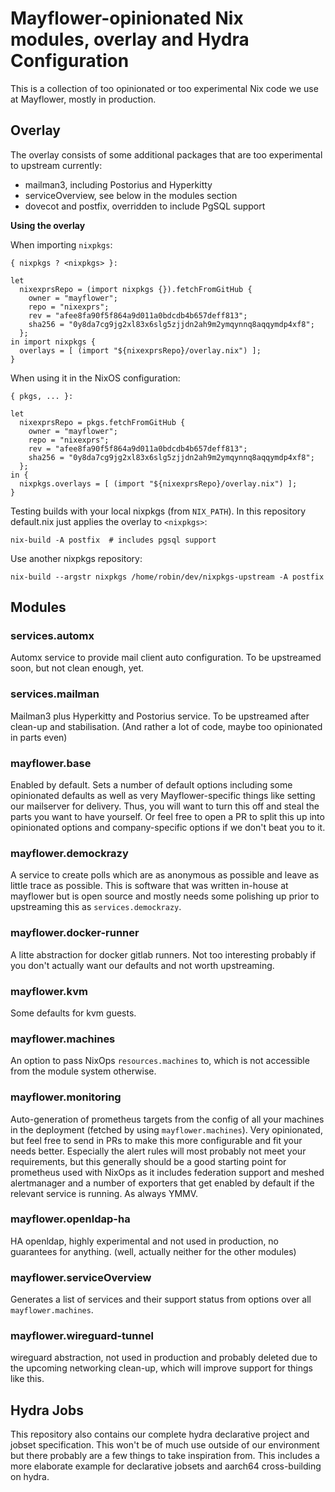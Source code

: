 # Mayflower-opinionated Nix modules, overlay and Hydra Configuration

This is a collection of too opinionated or too experimental Nix code we use at
Mayflower, mostly in production.

## Overlay

The overlay consists of some additional packages that are too experimental to
upstream currently:
 * mailman3, including Postorius and Hyperkitty
 * serviceOverview, see below in the modules section
 * dovecot and postfix, overridden to include PgSQL support

**Using the overlay**

When importing `nixpkgs`:
```
{ nixpkgs ? <nixpkgs> }:

let
  nixexprsRepo = (import nixpkgs {}).fetchFromGitHub {
    owner = "mayflower";
    repo = "nixexprs";
    rev = "afee8fa90f5f864a9d011a0bdcdb4b657deff813";
    sha256 = "0y8da7cg9jg2xl83x6slg5zjjdn2ah9m2ymqynnq8aqqymdp4xf8";
  };
in import nixpkgs {
  overlays = [ (import "${nixexprsRepo}/overlay.nix") ];
}
```

When using it in the NixOS configuration:
```
{ pkgs, ... }:

let
  nixexprsRepo = pkgs.fetchFromGitHub {
    owner = "mayflower";
    repo = "nixexprs";
    rev = "afee8fa90f5f864a9d011a0bdcdb4b657deff813";
    sha256 = "0y8da7cg9jg2xl83x6slg5zjjdn2ah9m2ymqynnq8aqqymdp4xf8";
  };
in {
  nixpkgs.overlays = [ (import "${nixexprsRepo}/overlay.nix") ];
}
```

Testing builds with your local nixpkgs (from `NIX_PATH`).
In this repository default.nix just applies the overlay to `<nixpkgs>`:
```
nix-build -A postfix  # includes pgsql support
```

Use another nixpkgs repository:
```
nix-build --argstr nixpkgs /home/robin/dev/nixpkgs-upstream -A postfix
```

## Modules

### services.automx

Automx service to provide mail client auto configuration. To be upstreamed soon,
but not clean enough, yet.

### services.mailman

Mailman3 plus Hyperkitty and Postorius service. To be upstreamed after clean-up
and stabilisation. (And rather a lot of code, maybe too opinionated in parts
even)

### mayflower.base

Enabled by default. Sets a number of default options including some opinionated
defaults as well as very Mayflower-specific things like setting our mailserver
for delivery. Thus, you will want to turn this off and steal the parts you want
to have yourself. Or feel free to open a PR to split this up into opinionated
options and company-specific options if we don't beat you to it.

### mayflower.demockrazy

A service to create polls which are as anonymous as possible and leave as little
trace as possible. This is software that was written in-house at mayflower but
is open source and mostly needs some polishing up prior to upstreaming this as
`services.demockrazy`.

### mayflower.docker-runner

A litte abstraction for docker gitlab runners. Not too interesting probably if
you don't actually want our defaults and not worth upstreaming.

### mayflower.kvm

Some defaults for kvm guests.

### mayflower.machines

An option to pass NixOps `resources.machines` to, which is not accessible from
the module system otherwise.

### mayflower.monitoring

Auto-generation of prometheus targets from the config of all your machines in
the deployment (fetched by using `mayflower.machines`). Very opinionated, but
feel free to send in PRs to make this more configurable and fit your needs
better. Especially the alert rules will most probably not meet your
requirements, but this generally should be a good starting point for prometheus
used with NixOps as it includes federation support and meshed alertmanager and a
number of exporters that get enabled by default if the relevant service is
running. As always YMMV.

### mayflower.openldap-ha

HA openldap, highly experimental and not used in production, no guarantees for
anything. (well, actually neither for the other modules)

### mayflower.serviceOverview

Generates a list of services and their support status from options over all
`mayflower.machines`.

### mayflower.wireguard-tunnel
wireguard abstraction, not used in production and probably deleted due to the
upcoming networking clean-up, which will improve support for things like this.

## Hydra Jobs

This repository also contains our complete hydra declarative project and jobset
specification. This won't be of much use outside of our environment but there
probably are a few things to take inspiration from. This includes a more
elaborate example for declarative jobsets and aarch64 cross-building on hydra.
